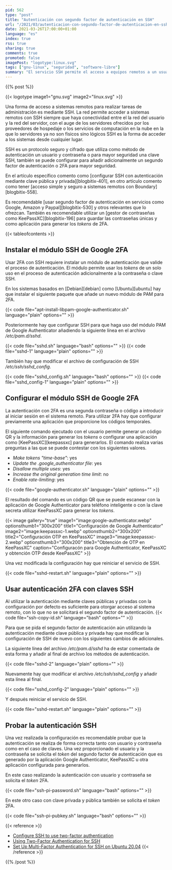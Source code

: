 ```yaml
---
pid: 562
type: "post"
title: "Autenticación con segundo factor de autenticación en SSH"
url: "/2021/03/autenticacion-con-segundo-factor-de-autenticacion-en-ssh/"
date: 2021-03-26T17:00:00+01:00
language: "es"
index: true
rss: true
sharing: true
comments: true
promoted: false
imagePost: "logotype:linux.svg"
tags: ["gnu-linux", "seguridad", "software-libre"]
summary: "El servicio SSH permite el acceso a equipos remotos a un usuario desde cualquier ubicación en la que se encuentre el usuario siempre que tenga conectividad desde el punto de acceso a internet y el equipo remoto. La autenticación se realiza mediante un usuario y contraseña o mediante clave privada y pública, adicionalmente SSH también se puede configurar para requerir un segundo factor de autenticación o 2FA que consituye una segunda clave."
---
```


{{% post %}}

{{< logotype image1="gnu.svg" image2="linux.svg" >}}

Una forma de acceso a sistemas remotos para realizar tareas de administración es mediante SSH. La red permite acceder a sistemas remotos con SSH siempre que haya conectividad entre el la red del usuario y la red del servidor, con el auge de los servidores ofrecidos por los proveedores de hospedaje o los servicios de computación en la nube en la que lo servidores ya no son físicos sino lógicos SSH es la forma de acceder a los sistemas desde cualquier lugar.

SSH es un protocolo seguro y cifrado que utiliza como método de autenticación un usuario y contraseña o para mayor seguridad una clave SSH, también se puede configurar para añadir adicionalmente un segundo factor de autenticación o 2FA para mayor seguridad.

En el artículo específico comento como [configurar SSH con autenticación mediante clave pública y privada][blogbitix-401], en otro artículo comento como tener [acceso simple y seguro a sistemas remotos con Boundary][blogbitix-558].

Es recomendable [usar segundo factor de autenticación en servicios como Google, Amazon y Paypal][blogbitix-530] y otros relevantes que lo ofrezcan. También es recomendable utilizar un [gestor de contraseñas como KeePassXC][blogbitix-196] para guardar las contraseñas únicas y como aplicación para generar los _tokens_ de 2FA.

{{< tableofcontents >}}

## Instalar el módulo SSH de Google 2FA

Usar 2FA con SSH requiere instalar un módulo de autenticación que valide el proceso de autenticación. El módulo permite usar los _tokens_ de un solo uso en el proceso de autenticación adicionalmente a la contraseña o clave SSH.

En los sistemas basados en [Debian][debian] como [Ubuntu][ubuntu] hay que instalar el siguiente paquete que añade un nuevo módulo de PAM para 2FA.

{{< code file="apt-install-libpam-google-authenticator.sh" language="plain" options="" >}}

Posteriormente hay que configurar SSH para que haga uso del módulo PAM de Google Authenticator añadiendo la siguiente línea en el archivo _/etc/pam.d/sshd_.

{{< code file="sshd.sh" language="bash" options="" >}}
{{< code file="sshd-1" language="plain" options="" >}}

También hay que modificar el archivo de configuración de SSH _/etc/ssh/sshd\_config_.

{{< code file="sshd_config.sh" language="bash" options="" >}}
{{< code file="sshd_config-1" language="plain" options="" >}}

## Configurar el módulo SSH de Google 2FA

La autenticación con 2FA es una segunda contraseña o código a introducir al iniciar sesión en el sistema remoto. Para utilizar 2FA hay que configurar previamente una aplicación que proporcione los códigos temporales.

El siguiente comando ejecutado con el usuario permite generar un código QR y la información para generar los _tokens_ o configurar una aplicación como [KeePassXC][keepassxc] para generarlos. El comando realiza varias preguntas a las que se puede contestar con los siguientes valores.

* _Make tokens "time-base"_: yes
* _Update the .google_authenticator file_: yes
* _Disallow multiple uses_: yes
* _Increase the original generation time limit_: no
* _Enable rate-limiting_: yes

{{< code file="google-authenticator.sh" language="plain" options="" >}}

El resultado del comando es un código QR que se puede escanear con la aplicación de Google Authenticator para teléfono inteligente o con la clave secreta utilizar KeePassXC para generar los _tokens_.

{{< image
    gallery="true"
    image1="image:google-authenticator.webp" optionsthumb1="300x200" title1="Configuración de Google Authenticator"
    image2="image:keepassxc-1.webp" optionsthumb2="300x200" title2="Configuración OTP en KeePassXC"
    image3="image:keepassxc-2.webp" optionsthumb3="300x200" title3="Obtención de OTP en KeePassXC"
    caption="Configuracón para Google Authenticator, KeePassXC y obtención OTP desde KeePassXC" >}}

Una vez modificada la configuración hay que reiniciar el servicio de SSH.

{{< code file="sshd-restart.sh" language="plain" options="" >}}

## Usar autenticación 2FA con claves SSH

Al utilizar la autenticación mediante claves públicas y privadas con la configuración por defecto es suficiente para otorgar acceso al sistema remoto, con lo que no se solicitará el segundo factor de autenticación. 
{{< code file="ssh-copy-id.sh" language="bash" options="" >}}

Para que se pida el segundo factor de autenticación aún utilizando la autenticación mediante clave pública y privada hay que modificar la configuración de SSH de nuevo con los siguientes cambios de adicionales.

La siguiente línea del archivo _/etc/pam.d/sshd_ ha de estar comentada de esta forma y añadir al final de archivo los métodos de autenticación.

{{< code file="sshd-2" language="plain" options="" >}}

Nuevamente hay que modificar el archivo _/etc/ssh/sshd\_config_ y añadir esta línea al final.

{{< code file="sshd_config-2" language="plain" options="" >}}

Y después reiniciar el servicio de SSH.

{{< code file="sshd-restart.sh" language="plain" options="" >}}

## Probar la autenticación SSH

Una vez realizada la configuración es recomendable probar que la autenticación se realiza de forma correcta tanto con usuario y contraseña como en el caso de claves. Una vez proporcionado el usuario y la contraseña se solicita el _token_ del segundo factor de autenticación que es generado por la aplicación Google Authenticator, KeePassXC u otra aplicación configurada para generarlos.

En este caso realizando la autenticación con usuario y contraseña se solicita el _token_ 2FA.

{{< code file="ssh-pi-password.sh" language="bash" options="" >}}

En este otro caso con clave privada y pública también se solicita el _token_ 2FA.

{{< code file="ssh-pi-pubkey.sh" language="bash" options="" >}}

{{< reference >}}
* [Configure SSH to use two-factor authentication](https://ubuntu.com/tutorials/configure-ssh-2fa#1-overview)
* [Using Two-Factor Authentication for SSH](https://pimylifeup.com/setup-2fa-ssh/)
* [Set Up Multi-Factor Authentication for SSH on Ubuntu 20.04](https://www.rosehosting.com/blog/how-to-set-up-multi-factor-authentication-for-ssh-on-ubuntu-20-04/)
{{< /reference >}}

{{% /post %}}
